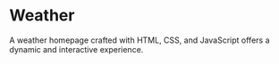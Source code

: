 # Weather
A weather homepage crafted with HTML, CSS, and JavaScript offers a dynamic and interactive experience.
